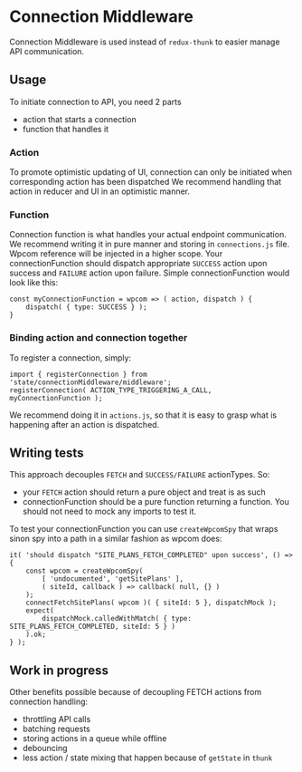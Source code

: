 # Connection Middleware

Connection Middleware is used instead of `redux-thunk` to easier manage API communication.

## Usage

To initiate connection to API, you need 2 parts

- action that starts a connection
- function that handles it

### Action

To promote optimistic updating of UI, connection can only be initiated when corresponding action has been dispatched
We recommend handling that action in reducer and UI in an optimistic manner.

### Function

Connection function is what handles your actual endpoint communication. We recommend writing it in pure manner and storing in `connections.js` file.
Wpcom reference will be injected in a higher scope.
Your connectionFunction should dispatch appropriate `SUCCESS` action upon success and `FAILURE` action upon failure.
Simple connectionFunction would look like this:
```
const myConnectionFunction = wpcom => ( action, dispatch ) {
    dispatch( { type: SUCCESS } );
}

```

### Binding action and connection together

To register a connection, simply:

```
import { registerConnection } from 'state/connectionMiddleware/middleware';
registerConnection( ACTION_TYPE_TRIGGERING_A_CALL, myConnectionFunction );

```

We recommend doing it in `actions.js`, so that it is easy to grasp what is happening after an action is dispatched.


## Writing tests

This approach decouples `FETCH` and `SUCCESS/FAILURE` actionTypes. So:
- your `FETCH` action should return a pure object and treat is as such
- connectionFunction should be a pure function returning a function. You should not need to mock any imports to test it.

To test your connectionFunction you can use `createWpcomSpy` that wraps sinon spy into a path in a similar fashion as wpcom does:
```
it( 'should dispatch "SITE_PLANS_FETCH_COMPLETED" upon success', () => {
    const wpcom = createWpcomSpy(
        [ 'undocumented', 'getSitePlans' ],
        ( siteId, callback ) => callback( null, {} )
    );
    connectFetchSitePlans( wpcom )( { siteId: 5 }, dispatchMock );
    expect(
        dispatchMock.calledWithMatch( { type: SITE_PLANS_FETCH_COMPLETED, siteId: 5 } )
    ).ok;
} );
```

## Work in progress

Other benefits possible because of decoupling FETCH actions from connection handling:
- throttling API calls
- batching requests
- storing actions in a queue while offline
- debouncing
- less action / state mixing that happen because of `getState` in `thunk`
